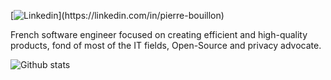 [![Linkedin](https://img.shields.io/badge/%20-pierre%20bouillon-black?style=for-the-badge&color=14171A&labelColor=0e76a8&logo=linkedin&logoColor=ffffff")](https://linkedin.com/in/pierre-bouillon)

French software engineer focused on creating efficient and high-quality products, fond of most of the IT fields, Open-Source and privacy advocate.

![Github stats](https://github-readme-stats.vercel.app/api?username=pBouillon&show_icons=true&count_private=true&theme=dracula)
